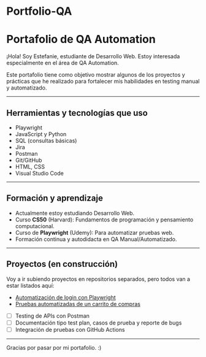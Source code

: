 # Portfolio-QA
# Portafolio de QA Automation

¡Hola! Soy Estefanie, estudiante de Desarrollo Web. Estoy interesada especialmente en el área de QA Automation. 

Este portafolio tiene como objetivo mostrar algunos de los proyectos y prácticas que he realizado para fortalecer mis habilidades en testing manual y automatizado.

---

## Herramientas y tecnologías que uso

- Playwright 
- JavaScript y Python 
- SQL (consultas básicas)
- Jira
- Postman
- Git/GitHub
- HTML, CSS
- Visual Studio Code

---

## Formación y aprendizaje

- Actualmente estoy estudiando Desarrollo Web.
- Curso **CS50** (Harvard): Fundamentos de programación y pensamiento computacional.
- Curso de **Playwright** (Udemy): Para automatizar pruebas web.
- Formación continua y autodidacta en QA Manual/Automatizado.

---

## Proyectos (en construcción)

Voy a ir subiendo proyectos en repositorios separados, pero todos van a estar listados aquí:

- [Automatización de login con Playwright](https://github.com/Estefany3/login-test-playwright)
- [Pruebas automatizadas de un carrito de compras](https://github.com/Estefany3/carrito-playwright)
- [ ] Testing de APIs con Postman
- [ ] Documentación tipo test plan, casos de prueba y reporte de bugs
- [ ] Integración de pruebas con GitHub Actions

---

Gracias por pasar por mi portafolio. :)
